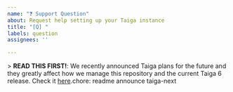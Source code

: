 ```yaml
---
name: "❓ Support Question"
about: Request help setting up your Taiga instance
title: "[Q] "
labels: question
assignees: ''

---
```

&gt; **READ THIS FIRST!**: We recently announced Taiga plans for the future and they greatly affect how we manage this repository and the current Taiga 6 release. Check it [here](https://blog.taiga.io/announcing_taiganext.html).chore: readme announce taiga-next
<!--
  Please, check the official documentation(https://docs.taiga.io) and our resources site(https://resources.taiga.io/) and FAQs(https://resources.taiga.io/faqs/) they may have the solution to your question.

  Describe your question with as many detail as possible to make it easier for anyone to help. If you share any configuration, please, ensure you redact all your credentials.
 -->
